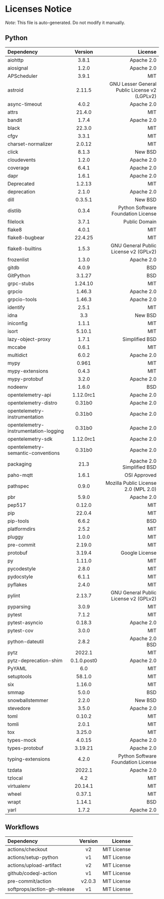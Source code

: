 # Licenses Notice
*Note*: This file is auto-generated. Do not modify it manually.
## Python
| Dependency | Version | License |
|:-----------|:-------:|--------:|
|aiohttp|3.8.1|Apache 2.0|
|aiosignal|1.2.0|Apache 2.0|
|APScheduler|3.9.1|MIT|
|astroid|2.11.5|GNU Lesser General Public License v2 (LGPLv2)|
|async-timeout|4.0.2|Apache 2.0|
|attrs|21.4.0|MIT|
|bandit|1.7.4|Apache 2.0|
|black|22.3.0|MIT|
|cfgv|3.3.1|MIT|
|charset-normalizer|2.0.12|MIT|
|click|8.1.3|New BSD|
|cloudevents|1.2.0|Apache 2.0|
|coverage|6.4.1|Apache 2.0|
|dapr|1.6.1|Apache 2.0|
|Deprecated|1.2.13|MIT|
|deprecation|2.1.0|Apache 2.0|
|dill|0.3.5.1|New BSD|
|distlib|0.3.4|Python Software Foundation License|
|filelock|3.7.1|Public Domain|
|flake8|4.0.1|MIT|
|flake8-bugbear|22.4.25|MIT|
|flake8-builtins|1.5.3|GNU General Public License v2 (GPLv2)|
|frozenlist|1.3.0|Apache 2.0|
|gitdb|4.0.9|BSD|
|GitPython|3.1.27|BSD|
|grpc-stubs|1.24.10|MIT|
|grpcio|1.46.3|Apache 2.0|
|grpcio-tools|1.46.3|Apache 2.0|
|identify|2.5.1|MIT|
|idna|3.3|New BSD|
|iniconfig|1.1.1|MIT|
|isort|5.10.1|MIT|
|lazy-object-proxy|1.7.1|Simplified BSD|
|mccabe|0.6.1|MIT|
|multidict|6.0.2|Apache 2.0|
|mypy|0.961|MIT|
|mypy-extensions|0.4.3|MIT|
|mypy-protobuf|3.2.0|Apache 2.0|
|nodeenv|1.6.0|BSD|
|opentelemetry-api|1.12.0rc1|Apache 2.0|
|opentelemetry-distro|0.31b0|Apache 2.0|
|opentelemetry-instrumentation|0.31b0|Apache 2.0|
|opentelemetry-instrumentation-logging|0.31b0|Apache 2.0|
|opentelemetry-sdk|1.12.0rc1|Apache 2.0|
|opentelemetry-semantic-conventions|0.31b0|Apache 2.0|
|packaging|21.3|Apache 2.0<br/>Simplified BSD|
|paho-mqtt|1.6.1|OSI Approved|
|pathspec|0.9.0|Mozilla Public License 2.0 (MPL 2.0)|
|pbr|5.9.0|Apache 2.0|
|pep517|0.12.0|MIT|
|pip|22.0.4|MIT|
|pip-tools|6.6.2|BSD|
|platformdirs|2.5.2|MIT|
|pluggy|1.0.0|MIT|
|pre-commit|2.19.0|MIT|
|protobuf|3.19.4|Google License|
|py|1.11.0|MIT|
|pycodestyle|2.8.0|MIT|
|pydocstyle|6.1.1|MIT|
|pyflakes|2.4.0|MIT|
|pylint|2.13.7|GNU General Public License v2 (GPLv2)|
|pyparsing|3.0.9|MIT|
|pytest|7.1.2|MIT|
|pytest-asyncio|0.18.3|Apache 2.0|
|pytest-cov|3.0.0|MIT|
|python-dateutil|2.8.2|Apache 2.0<br/>BSD|
|pytz|2022.1|MIT|
|pytz-deprecation-shim|0.1.0.post0|Apache 2.0|
|PyYAML|6.0|MIT|
|setuptools|58.1.0|MIT|
|six|1.16.0|MIT|
|smmap|5.0.0|BSD|
|snowballstemmer|2.2.0|New BSD|
|stevedore|3.5.0|Apache 2.0|
|toml|0.10.2|MIT|
|tomli|2.0.1|MIT|
|tox|3.25.0|MIT|
|types-mock|4.0.15|Apache 2.0|
|types-protobuf|3.19.21|Apache 2.0|
|typing-extensions|4.2.0|Python Software Foundation License|
|tzdata|2022.1|Apache 2.0|
|tzlocal|4.2|MIT|
|virtualenv|20.14.1|MIT|
|wheel|0.37.1|MIT|
|wrapt|1.14.1|BSD|
|yarl|1.7.2|Apache 2.0|
## Workflows
| Dependency | Version | License |
|:-----------|:-------:|--------:|
|actions/checkout|v2|MIT License|
|actions/setup-python|v1|MIT License|
|actions/upload-artifact|v2|MIT License|
|github/codeql-action|v1|MIT License|
|pre-commit/action|v2.0.3|MIT License|
|softprops/action-gh-release|v1|MIT License|
